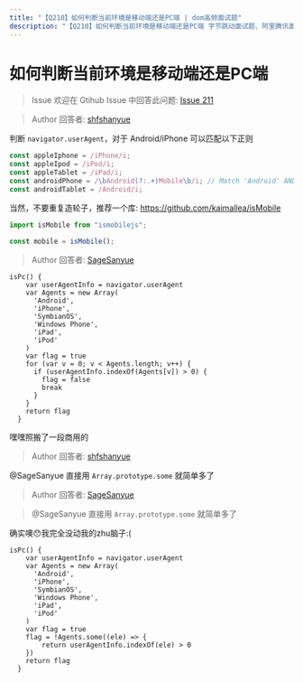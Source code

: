 ```yaml
---
title: "【Q210】如何判断当前环境是移动端还是PC端 | dom高频面试题"
description: "【Q210】如何判断当前环境是移动端还是PC端 字节跳动面试题、阿里腾讯面试题、美团小米面试题。"
---
```


# 如何判断当前环境是移动端还是PC端

> Issue
> 欢迎在 Gtihub Issue 中回答此问题: [Issue 211](https://github.com/shfshanyue/Daily-Question/issues/211)

> Author
> 回答者: [shfshanyue](https://github.com/shfshanyue)

判断 `navigator.userAgent`，对于 Android/iPhone 可以匹配以下正则

```js
const appleIphone = /iPhone/i;
const appleIpod = /iPod/i;
const appleTablet = /iPad/i;
const androidPhone = /\bAndroid(?:.+)Mobile\b/i; // Match 'Android' AND 'Mobile'
const androidTablet = /Android/i;
```

当然，不要重复造轮子，推荐一个库: <https://github.com/kaimallea/isMobile>

```js
import isMobile from "ismobilejs";

const mobile = isMobile();
```

> Author
> 回答者: [SageSanyue](https://github.com/SageSanyue)

```
isPc() {
    var userAgentInfo = navigator.userAgent
    var Agents = new Array(
      'Android',
      'iPhone',
      'SymbianOS',
      'Windows Phone',
      'iPad',
      'iPod'
    )
    var flag = true
    for (var v = 0; v < Agents.length; v++) {
      if (userAgentInfo.indexOf(Agents[v]) > 0) {
        flag = false
        break
      }
    }
    return flag
  }
```

嘿嘿照搬了一段商用的

> Author
> 回答者: [shfshanyue](https://github.com/shfshanyue)

@SageSanyue 直接用 `Array.prototype.some` 就简单多了

> Author
> 回答者: [SageSanyue](https://github.com/SageSanyue)

> @SageSanyue 直接用 `Array.prototype.some` 就简单多了

确实噢😯我完全没动我的zhu脑子:(

```
isPc() {
    var userAgentInfo = navigator.userAgent
    var Agents = new Array(
      'Android',
      'iPhone',
      'SymbianOS',
      'Windows Phone',
      'iPad',
      'iPod'
    )
    var flag = true
    flag = !Agents.some((ele) => {
        return userAgentInfo.indexOf(ele) > 0
    })
    return flag
  }
```
